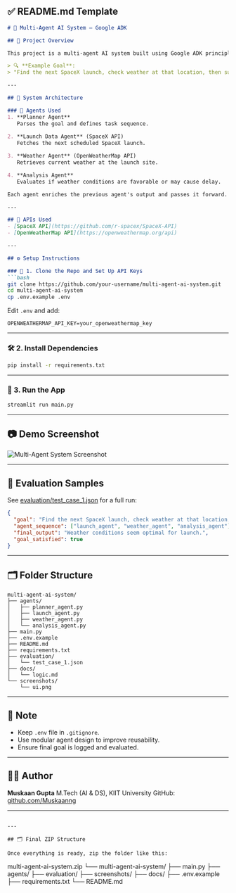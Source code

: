 

## ✅ README.md Template

````markdown
# 🚀 Multi-Agent AI System – Google ADK

## 📌 Project Overview

This project is a multi-agent AI system built using Google ADK principles. It takes a user-defined goal, plans a task sequence, and uses cooperative agents to fulfill the goal iteratively. The UI is implemented using Streamlit.

> 🔍 **Example Goal**:  
> "Find the next SpaceX launch, check weather at that location, then summarize if it may be delayed."

---

## 🧠 System Architecture

### 🔹 Agents Used
1. **Planner Agent**  
   Parses the goal and defines task sequence.
   
2. **Launch Data Agent** (SpaceX API)  
   Fetches the next scheduled SpaceX launch.

3. **Weather Agent** (OpenWeatherMap API)  
   Retrieves current weather at the launch site.

4. **Analysis Agent**  
   Evaluates if weather conditions are favorable or may cause delay.

Each agent enriches the previous agent's output and passes it forward.

---

## 🔗 APIs Used
- [SpaceX API](https://github.com/r-spacex/SpaceX-API)
- [OpenWeatherMap API](https://openweathermap.org/api)

---

## ⚙️ Setup Instructions

### 🔐 1. Clone the Repo and Set Up API Keys
```bash
git clone https://github.com/your-username/multi-agent-ai-system.git
cd multi-agent-ai-system
cp .env.example .env
````

Edit `.env` and add:

```env
OPENWEATHERMAP_API_KEY=your_openweathermap_key
```

---

### 🛠 2. Install Dependencies

```bash
pip install -r requirements.txt
```

---

### 🚀 3. Run the App

```bash
streamlit run main.py
```

---

## 📷 Demo Screenshot

![Multi-Agent System Screenshot](screenshots/ui.png)

---

## 📄 Evaluation Samples

See [evaluation/test\_case\_1.json](evaluation/test_case_1.json) for a full run:

```json
{
  "goal": "Find the next SpaceX launch, check weather at that location, then summarize if it may be delayed.",
  "agent_sequence": ["launch_agent", "weather_agent", "analysis_agent"],
  "final_output": "Weather conditions seem optimal for launch.",
  "goal_satisfied": true
}
```

---

## 🗂️ Folder Structure

```
multi-agent-ai-system/
├── agents/
│   ├── planner_agent.py
│   ├── launch_agent.py
│   ├── weather_agent.py
│   └── analysis_agent.py
├── main.py
├── .env.example
├── README.md
├── requirements.txt
├── evaluation/
│   └── test_case_1.json
├── docs/
│   └── logic.md
└── screenshots/
    └── ui.png
```

---

## 📌 Note

* Keep `.env` file in `.gitignore`.
* Use modular agent design to improve reusability.
* Ensure final goal is logged and evaluated.

---

## 👩‍💻 Author

**Muskaan Gupta**
M.Tech (AI & DS), KIIT University
GitHub: [github.com/Muskaanng](https://github.com/Muskaanng)

---

```

---

## 🗂️ Final ZIP Structure

Once everything is ready, zip the folder like this:

```

multi-agent-ai-system.zip
└── multi-agent-ai-system/
├── main.py
├── agents/
├── evaluation/
├── screenshots/
├── docs/
├── .env.example
├── requirements.txt
└── README.md

```



